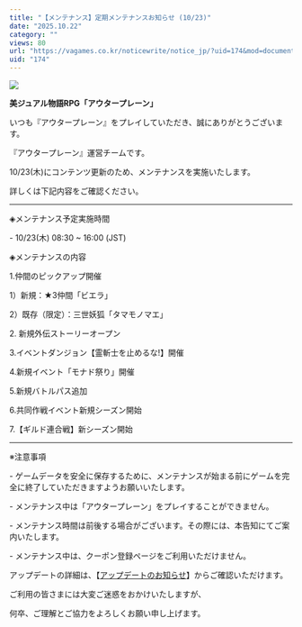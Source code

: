 ```yaml
---
title: "【メンテナンス】定期メンテナンスお知らせ (10/23)"
date: "2025.10.22"
category: ""
views: 80
url: "https://vagames.co.kr/noticewrite/notice_jp/?uid=174&mod=document"
uid: "174"
---
```


![](/images/news/live/jp/174-23564b7a.webp)

**美ジュアル物語RPG「アウタープレーン」**

いつも『アウタープレーン』をプレイしていただき、誠にありがとうございます。

『アウタープレーン』運営チームです。

  

10/23(木)にコンテンツ更新のため、メンテナンスを実施いたします。

詳しくは下記内容をご確認ください。

  

* * *

  

◈メンテナンス予定実施時間

\- 10/23(木) 08:30 ~ 16:00 (JST)

  

◈メンテナンスの内容

1.仲間のピックアップ開催

1）新規：★3仲間「ビエラ」

2）既存（限定）：三世妖狐「タマモノマエ」

2\. 新規外伝ストーリーオープン

3.イベントダンジョン【霊斬士を止めるな!】開催

4.新規イベント「モナド祭り」開催

5.新規バトルパス追加

6.共同作戦イベント新規シーズン開始

7.【ギルド連合戦】新シーズン開始

  

  

* * *

  

※注意事項

\- ゲームデータを安全に保存するために、メンテナンスが始まる前にゲームを完全に終了していただきますようお願いいたします。

\- メンテナンス中は「アウタープレーン」をプレイすることができません。

\- メンテナンス時間は前後する場合がございます。その際には、本告知にてご案内いたします。

\- メンテナンス中は、クーポン登録ページをご利用いただけません。

アップデートの詳細は、【[アップデートのお知らせ](https://vagames.co.kr/noticewrite/notice_jp/?uid=160&mod=document)】からご確認いただけます。

ご利用の皆さまには大変ご迷惑をおかけいたしますが、

何卒、ご理解とご協力をよろしくお願い申し上げます。